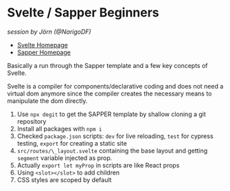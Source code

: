 # Svelte / Sapper Beginners
_session by Jörn (@NarigoDF)_

- [Svelte Homepage](https://svelte.dev/)
- [Sapper Homepage](https://sapper.svelte.dev/)

Basically a run through the Sapper template and a few key concepts of Svelte.

Svelte is a compiler for components/declarative coding and does not need a
virtual dom anymore since the compiler creates the necessary means to manipulate
the dom directly.

1. Use `npx degit` to get the SAPPER template by shallow cloning a git
   repository
2. Install all packages with `npm i`
3. Checked `package.json` scripts: `dev` for live reloading, `test` for cypress
   testing, `export` for creating a static site
4. `src/routes/\_layout.svelte` containing the base layout and getting `segment`
   variable injected as prop.
5. Actually `export let myProp` in scripts are like React props
6. Using `<slot></slot>` to add children
7. CSS styles are scoped by default
